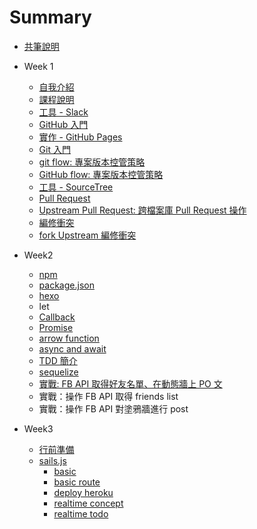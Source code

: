 # Summary

- [共筆說明](./contribute/README.md)

- Week 1
  - [自我介紹](./selfIntroduction/README.md)
  - [課程說明](./programIntro/README.md)
  - [工具 - Slack](tools/slack/README.md)
  - [GitHub 入門](vcs/github/README.md)
  * [實作 - GitHub Pages](vcs/lab-github-pages/README.md)
  * [Git 入門](vcs/git/README.md)
  * [git flow: 專案版本控管策略](vcs/git/flow/README.md)
  * [GitHub flow: 專案版本控管策略](./vcs/git/githubflow//README.md)
  * [工具 - SourceTree](tools/sourcetree/README.md)
  * [Pull Request](vcs/git/pull-request/README.md)
  * [Upstream Pull Request: 跨檔案庫 Pull Request 操作](./vcs/git/upstreamPullRequest/README.md)
  * [編修衝突](vcs/git/conflict/README.md)
  * [fork Upstream 編修衝突](./vcs/git/forkUpstreamConflict/README.md)

- Week2
  * [npm](./npmAndHexo/npm/README.md)
  * [package.json](./npmAndHexo/packagejson/README.md)
  * [hexo](./npmAndHexo/hexo//README.md)
  * let
  * [Callback](./callback/README.md)
  * [Promise](./callback/README.md#promise)
  * [arrow function](./callback/README.md#arrow-function)
  * [async and await](./callback/README.md#async-and-await)
  * [TDD 簡介](./tdd/mocha/README.md)
  * [sequelize](./sequelize/README.md)
  * [實戰: FB API 取得好友名單、在動態牆上 PO 文](./facebookApi/README.md)
  * 實戰：操作 FB API 取得 friends list
  * 實戰：操作 FB API 對塗鴉牆進行 post

- Week3
  * [行前準備](./checklist/week3.md)
  * [sails.js](./sailsjs/0_basic.md)
    * [basic](./sailsjs/0_basic.md)
    * [basic route](./sailsjs/0_basic_route.md)
    * [deploy heroku](./sailsjs/1_deploy_heroku.md)
    * [realtime concept](./sailsjs/2_realtime_concept.md)
    * [realtime todo](./sailsjs/3_realtime_todo.md)

